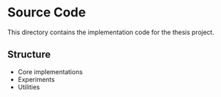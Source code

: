 # Source Code

This directory contains the implementation code for the thesis project.

## Structure
- Core implementations
- Experiments
- Utilities
